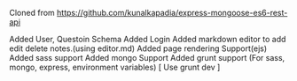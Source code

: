 Cloned from https://github.com/kunalkapadia/express-mongoose-es6-rest-api

Added User, Questoin Schema
Added Login
Added markdown editor to add edit delete notes.(using editor.md)
Added page rendering Support(ejs)
Added sass support
Added mongo Support
Added grunt support (For sass, mongo, express, environment variables) [ Use grunt dev ]
